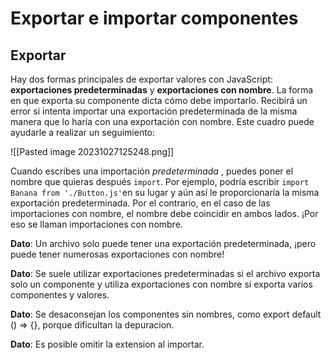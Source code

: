 # Exportar e importar componentes

## Exportar

Hay dos formas principales de exportar valores con JavaScript: **exportaciones predeterminadas** y **exportaciones con nombre**. La forma en que exporta su componente dicta cómo debe importarlo. Recibirá un error si intenta importar una exportación predeterminada de la misma manera que lo haría con una exportación con nombre. Este cuadro puede ayudarle a realizar un seguimiento:

![[Pasted image 20231027125248.png]]

Cuando escribes una importación _predeterminada_ , puedes poner el nombre que quieras después `import`. Por ejemplo, podría escribir `import Banana from './Button.js'`en su lugar y aún así le proporcionaría la misma exportación predeterminada. Por el contrario, en el caso de las importaciones con nombre, el nombre debe coincidir en ambos lados. ¡Por eso se llaman importaciones con nombre.

**Dato**: Un archivo solo puede tener una exportación predeterminada, ¡pero puede tener numerosas exportaciones con nombre!

**Dato**: Se suele utilizar exportaciones predeterminadas si el archivo exporta solo un componente y utiliza exportaciones con nombre si exporta varios componentes y valores.

**Dato**: Se desaconsejan los componentes sin nombres, como export default () => {}, porque dificultan la depuracion.

**Dato**: Es posible omitir la extension al importar.